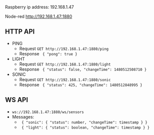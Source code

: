 Raspberry ip address: 192.168.1.47

Node-red http://192.168.1.47:1880

## HTTP API
- PING 
  - Request `GET http://192.168.1.47:1880/ping`
  - Response `
    {
      "pong": true
    }`
- LIGHT 
  - Request `GET http://192.168.1.47:1880/light`
  - Response `
    {
      "status": false,
      "changeTime": 1480512508710
    }`
- SONIC 
  - Request `GET http://192.168.1.47:1880/sonic`
  - Response `
    {
      "status": 425,
      "changeTime": 1480512848995
    }`

## WS API
- `ws://192.168.1.47:1880/ws/sensors`
- Messages:
  - `
  {
    "sonic": {
      "status": number,
      "changeTime": timestamp
    }
  }`
  - `
  {
    "light": {
      "status": boolean,
      "changeTime": timestamp
    }
  }`

